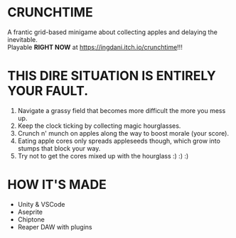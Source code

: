 # CRUNCHTIME
A frantic grid-based minigame about collecting apples and delaying the inevitable.\
Playable **RIGHT NOW** at https://ingdani.itch.io/crunchtime!!!

# THIS DIRE SITUATION IS ENTIRELY YOUR FAULT.
1. Navigate a grassy field that becomes more difficult the more you mess up. 
2. Keep the clock ticking by collecting magic hourglasses.
3. Crunch n' munch on apples along the way to boost morale (your score).
4. Eating apple cores only spreads appleseeds though, which grow into stumps that block your way.
5. Try not to get the cores mixed up with the hourglass :) :) :)

# HOW IT'S MADE
- Unity & VSCode
- Aseprite
- Chiptone
- Reaper DAW with plugins

